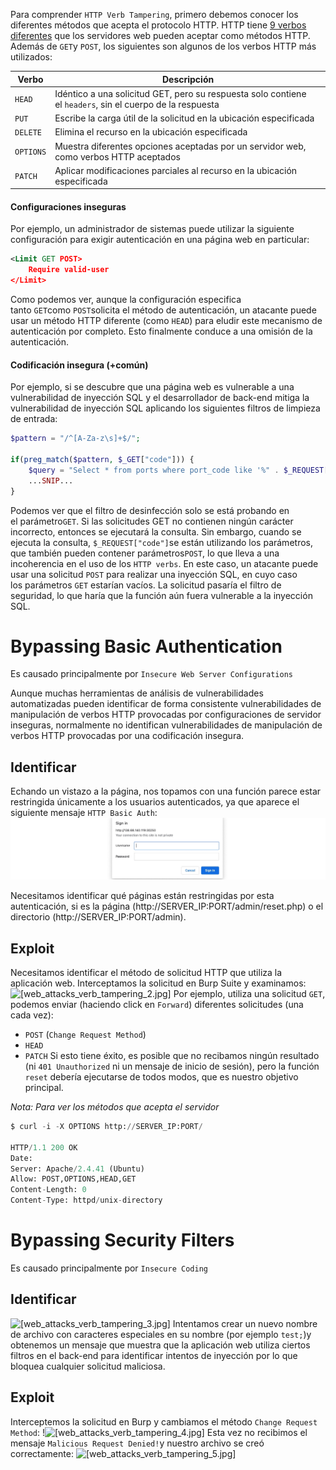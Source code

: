 Para comprender `HTTP Verb Tampering`, primero debemos conocer los diferentes métodos que acepta el protocolo HTTP. HTTP tiene [9 verbos diferentes](https://developer.mozilla.org/en-US/docs/Web/HTTP/Methods) que los servidores web pueden aceptar como métodos HTTP. Además de `GET`y `POST`, los siguientes son algunos de los verbos HTTP más utilizados:

| Verbo     | Descripción                                                                                               |
| --------- | --------------------------------------------------------------------------------------------------------- |
| `HEAD`    | Idéntico a una solicitud GET, pero su respuesta solo contiene el `headers`, sin el cuerpo de la respuesta |
| `PUT`     | Escribe la carga útil de la solicitud en la ubicación especificada                                        |
| `DELETE`  | Elimina el recurso en la ubicación especificada                                                           |
| `OPTIONS` | Muestra diferentes opciones aceptadas por un servidor web, como verbos HTTP aceptados                     |
| `PATCH`   | Aplicar modificaciones parciales al recurso en la ubicación especificada                                  |

#### Configuraciones inseguras

Por ejemplo, un administrador de sistemas puede utilizar la siguiente configuración para exigir autenticación en una página web en particular:

```xml
<Limit GET POST>
    Require valid-user
</Limit>
```

Como podemos ver, aunque la configuración especifica tanto `GET`como `POST`solicita el método de autenticación, un atacante puede usar un método HTTP diferente (como `HEAD`) para eludir este mecanismo de autenticación por completo. Esto finalmente conduce a una omisión de la autenticación.
#### Codificación insegura (+común)
Por ejemplo, si se descubre que una página web es vulnerable a una vulnerabilidad de inyección SQL y el desarrollador de back-end mitiga la vulnerabilidad de inyección SQL aplicando los siguientes filtros de limpieza de entrada:

```php
$pattern = "/^[A-Za-z\s]+$/";

if(preg_match($pattern, $_GET["code"])) {
    $query = "Select * from ports where port_code like '%" . $_REQUEST["code"] . "%'";
    ...SNIP...
}
```

Podemos ver que el filtro de desinfección solo se está probando en el parámetro`GET`. Si las solicitudes GET no contienen ningún carácter incorrecto, entonces se ejecutará la consulta. Sin embargo, cuando se ejecuta la consulta, `$_REQUEST["code"]`se están utilizando los parámetros, que también pueden contener parámetros`POST`, lo que lleva a una incoherencia en el uso de los `HTTP verbs`. En este caso, un atacante puede usar una solicitud `POST` para realizar una inyección SQL, en cuyo caso los parámetros `GET` estarían vacíos. La solicitud pasaría el filtro de seguridad, lo que haría que la función aún fuera vulnerable a la inyección SQL.

# Bypassing Basic Authentication

Es causado principalmente por `Insecure Web Server Configurations`

Aunque muchas herramientas de análisis de vulnerabilidades automatizadas pueden identificar de forma consistente vulnerabilidades de manipulación de verbos HTTP provocadas por configuraciones de servidor inseguras, normalmente no identifican vulnerabilidades de manipulación de verbos HTTP provocadas por una codificación insegura.

## Identificar
Echando un vistazo a la página, nos topamos con una función parece estar restringida únicamente a los usuarios autenticados, ya que aparece el siguiente mensaje `HTTP Basic Auth`:
![[web_attacks_verb_tampering_1.jpg]](https://raw.githubusercontent.com/Tony-Sec/Bug-Bounty-Hunter/refs/heads/main/img/web_attacks_verb_tampering_1.jpg)

Necesitamos identificar qué páginas están restringidas por esta autenticación, si es la página (http://SERVER_IP:PORT/admin/reset.php) o el directorio (http://SERVER_IP:PORT/admin).

## Exploit
Necesitamos identificar el método de solicitud HTTP que utiliza la aplicación web. Interceptamos la solicitud en Burp Suite y examinamos:
![[web_attacks_verb_tampering_2.jpg]]()
Por ejemplo, utiliza una solicitud `GET`, podemos enviar (haciendo click en `Forward`) diferentes solicitudes (una cada vez):
- `POST` (`Change Request Method`)
- `HEAD` 
- `PATCH`
Si esto tiene éxito, es posible que no recibamos ningún resultado (ni `401 Unauthorized` ni un mensaje de inicio de sesión), pero la función `reset` debería ejecutarse de todos modos, que es nuestro objetivo principal.

*Nota: Para ver los métodos que acepta el servidor*
```python
$ curl -i -X OPTIONS http://SERVER_IP:PORT/

HTTP/1.1 200 OK
Date: 
Server: Apache/2.4.41 (Ubuntu)
Allow: POST,OPTIONS,HEAD,GET
Content-Length: 0
Content-Type: httpd/unix-directory
```
# Bypassing Security Filters

Es causado principalmente por `Insecure Coding`  
## Identificar
![[web_attacks_verb_tampering_3.jpg]]()
Intentamos crear un nuevo nombre de archivo con caracteres especiales en su nombre (por ejemplo `test;`)y obtenemos un mensaje que muestra que la aplicación web utiliza ciertos filtros en el back-end para identificar intentos de inyección por lo que bloquea cualquier solicitud maliciosa.
## Exploit

Interceptemos la solicitud en Burp y cambiamos el método `Change Request Method`: !![[web_attacks_verb_tampering_4.jpg]]()
Esta vez no recibimos el mensaje `Malicious Request Denied!`y nuestro archivo se creó correctamente:
![[web_attacks_verb_tampering_5.jpg]]()
